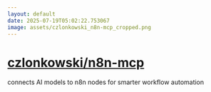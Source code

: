 ```yaml
---
layout: default
date: 2025-07-19T05:02:22.753067
image: assets/czlonkowski_n8n-mcp_cropped.png
---
```


# [czlonkowski/n8n-mcp](https://github.com/czlonkowski/n8n-mcp)

connects AI models to n8n nodes for smarter workflow automation

